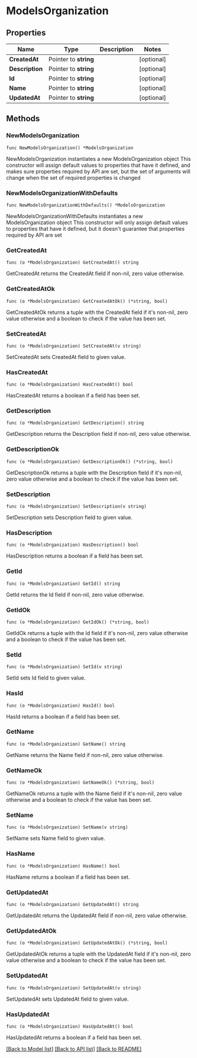 # ModelsOrganization

## Properties

Name | Type | Description | Notes
------------ | ------------- | ------------- | -------------
**CreatedAt** | Pointer to **string** |  | [optional] 
**Description** | Pointer to **string** |  | [optional] 
**Id** | Pointer to **string** |  | [optional] 
**Name** | Pointer to **string** |  | [optional] 
**UpdatedAt** | Pointer to **string** |  | [optional] 

## Methods

### NewModelsOrganization

`func NewModelsOrganization() *ModelsOrganization`

NewModelsOrganization instantiates a new ModelsOrganization object
This constructor will assign default values to properties that have it defined,
and makes sure properties required by API are set, but the set of arguments
will change when the set of required properties is changed

### NewModelsOrganizationWithDefaults

`func NewModelsOrganizationWithDefaults() *ModelsOrganization`

NewModelsOrganizationWithDefaults instantiates a new ModelsOrganization object
This constructor will only assign default values to properties that have it defined,
but it doesn't guarantee that properties required by API are set

### GetCreatedAt

`func (o *ModelsOrganization) GetCreatedAt() string`

GetCreatedAt returns the CreatedAt field if non-nil, zero value otherwise.

### GetCreatedAtOk

`func (o *ModelsOrganization) GetCreatedAtOk() (*string, bool)`

GetCreatedAtOk returns a tuple with the CreatedAt field if it's non-nil, zero value otherwise
and a boolean to check if the value has been set.

### SetCreatedAt

`func (o *ModelsOrganization) SetCreatedAt(v string)`

SetCreatedAt sets CreatedAt field to given value.

### HasCreatedAt

`func (o *ModelsOrganization) HasCreatedAt() bool`

HasCreatedAt returns a boolean if a field has been set.

### GetDescription

`func (o *ModelsOrganization) GetDescription() string`

GetDescription returns the Description field if non-nil, zero value otherwise.

### GetDescriptionOk

`func (o *ModelsOrganization) GetDescriptionOk() (*string, bool)`

GetDescriptionOk returns a tuple with the Description field if it's non-nil, zero value otherwise
and a boolean to check if the value has been set.

### SetDescription

`func (o *ModelsOrganization) SetDescription(v string)`

SetDescription sets Description field to given value.

### HasDescription

`func (o *ModelsOrganization) HasDescription() bool`

HasDescription returns a boolean if a field has been set.

### GetId

`func (o *ModelsOrganization) GetId() string`

GetId returns the Id field if non-nil, zero value otherwise.

### GetIdOk

`func (o *ModelsOrganization) GetIdOk() (*string, bool)`

GetIdOk returns a tuple with the Id field if it's non-nil, zero value otherwise
and a boolean to check if the value has been set.

### SetId

`func (o *ModelsOrganization) SetId(v string)`

SetId sets Id field to given value.

### HasId

`func (o *ModelsOrganization) HasId() bool`

HasId returns a boolean if a field has been set.

### GetName

`func (o *ModelsOrganization) GetName() string`

GetName returns the Name field if non-nil, zero value otherwise.

### GetNameOk

`func (o *ModelsOrganization) GetNameOk() (*string, bool)`

GetNameOk returns a tuple with the Name field if it's non-nil, zero value otherwise
and a boolean to check if the value has been set.

### SetName

`func (o *ModelsOrganization) SetName(v string)`

SetName sets Name field to given value.

### HasName

`func (o *ModelsOrganization) HasName() bool`

HasName returns a boolean if a field has been set.

### GetUpdatedAt

`func (o *ModelsOrganization) GetUpdatedAt() string`

GetUpdatedAt returns the UpdatedAt field if non-nil, zero value otherwise.

### GetUpdatedAtOk

`func (o *ModelsOrganization) GetUpdatedAtOk() (*string, bool)`

GetUpdatedAtOk returns a tuple with the UpdatedAt field if it's non-nil, zero value otherwise
and a boolean to check if the value has been set.

### SetUpdatedAt

`func (o *ModelsOrganization) SetUpdatedAt(v string)`

SetUpdatedAt sets UpdatedAt field to given value.

### HasUpdatedAt

`func (o *ModelsOrganization) HasUpdatedAt() bool`

HasUpdatedAt returns a boolean if a field has been set.


[[Back to Model list]](../README.md#documentation-for-models) [[Back to API list]](../README.md#documentation-for-api-endpoints) [[Back to README]](../README.md)


